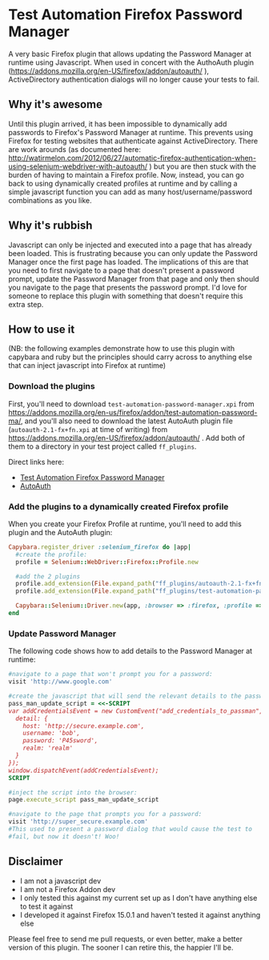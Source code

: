 # Test Automation Firefox Password Manager

A very basic Firefox plugin that allows updating the Password Manager at
runtime using Javascript. When used in concert with the AuthoAuth
plugin (https://addons.mozilla.org/en-US/firefox/addon/autoauth/ ),
ActiveDirectory authentication dialogs will no longer cause your
tests to fail.

## Why it's awesome

Until this plugin arrived, it has been impossible to dynamically add
passwords to Firefox's Password Manager at runtime. This prevents using
Firefox for testing websites that authenticate against ActiveDirectory.
There are work arounds (as documented here: http://watirmelon.com/2012/06/27/automatic-firefox-authentication-when-using-selenium-webdriver-with-autoauth/ ) but you are then stuck with the burden of having to maintain
a Firefox profile. Now, instead, you can go back to using dynamically
created profiles at runtime and by calling a simple javascript function
you can add as many host/username/password combinations as you like.

## Why it's rubbish

Javascript can only be injected and executed into a page that has already
been loaded. This is frustrating because you can only update the Password
Manager once the first page has loaded. The implications of this are
that you need to first navigate to a page that doesn't present a
password prompt, update the Password Manager from that page and only
then should you navigate to the page that presents the password prompt.
I'd love for someone to replace this plugin with something that doesn't
require this extra step.

## How to use it

(NB: the following examples demonstrate how to use this plugin
with capybara and ruby but the principles should carry across to
anything else that can inject javascript into Firefox at runtime)

### Download the plugins

First, you'll need to download `test-automation-password-manager.xpi` from
https://addons.mozilla.org/en-us/firefox/addon/test-automation-password-ma/,
and you'll also need to download the latest AutoAuth plugin file
(`autoauth-2.1-fx+fn.xpi` at time of writing) from
https://addons.mozilla.org/en-US/firefox/addon/autoauth/ . Add both of
them to a directory in your test project called `ff_plugins`.

Direct links here:

* [Test Automation Firefox Password Manager](https://addons.mozilla.org/firefox/downloads/file/170858/test_automation_password_manager-0.1-fx.xpi)
* [AutoAuth](https://addons.mozilla.org/firefox/downloads/latest/4949/addon-4949-latest.xpi)

### Add the plugins to a dynamically created Firefox profile

When you create your Firefox Profile at runtime, you'll need to add this
plugin and the AutoAuth plugin:

```ruby
Capybara.register_driver :selenium_firefox do |app|
  #create the profile:
  profile = Selenium::WebDriver::Firefox::Profile.new

  #add the 2 plugins
  profile.add_extension(File.expand_path("ff_plugins/autoauth-2.1-fx+fn.xpi"))
  profile.add_extension(File.expand_path("ff_plugins/test-automation-password-manager.xpi"))

  Capybara::Selenium::Driver.new(app, :browser => :firefox, :profile => profile)
end
```

### Update Password Manager

The following code shows how to add details to the Password Manager at
runtime:

```ruby
#navigate to a page that won't prompt you for a password:
visit 'http://www.google.com'

#create the javascript that will send the relevant details to the password manager:
pass_man_update_script = <<-SCRIPT
var addCredentialsEvent = new CustomEvent("add_credentials_to_passman", {
  detail: {
    host: 'http://secure.example.com',
    username: 'bob',
    password: 'P45sword',
    realm: 'realm'
  }
});
window.dispatchEvent(addCredentialsEvent);
SCRIPT

#inject the script into the browser:
page.execute_script pass_man_update_script

#navigate to the page that prompts you for a password:
visit 'http://super_secure.example.com' 
#This used to present a password dialog that would cause the test to
#fail, but now it doesn't! Woo!
```

## Disclaimer

* I am not a javascript dev
* I am not a Firefox Addon dev
* I only tested this against my current set up as I don't have anything else to test it against
* I developed it against Firefox 15.0.1 and haven't tested it against anything else

Please feel free to send me pull requests, or even better, make a better
version of this plugin. The sooner I can retire this, the happier I'll be.

